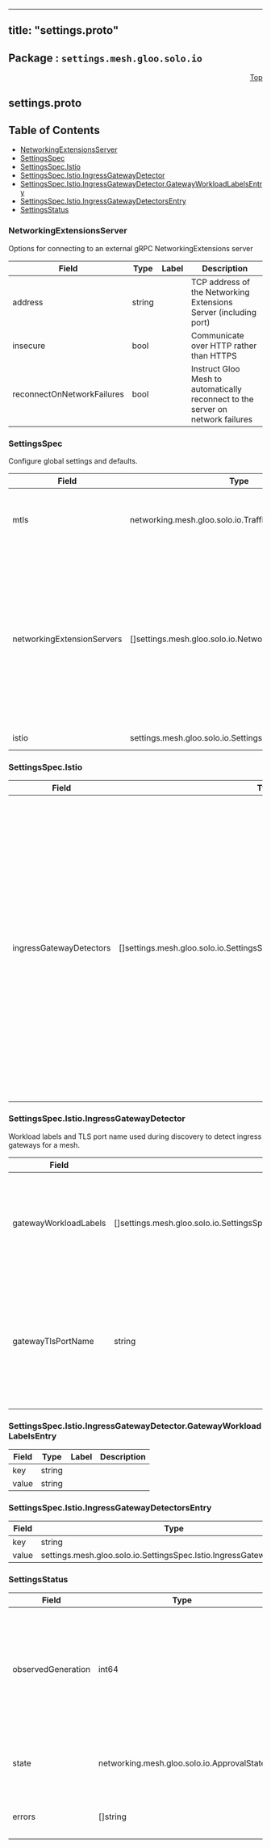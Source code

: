 
---
title: "settings.proto"
---

## Package : `settings.mesh.gloo.solo.io`



<a name="top"></a>

<a name="API Reference for settings.proto"></a>
<p align="right"><a href="#top">Top</a></p>

## settings.proto


## Table of Contents
  - [NetworkingExtensionsServer](#settings.mesh.gloo.solo.io.NetworkingExtensionsServer)
  - [SettingsSpec](#settings.mesh.gloo.solo.io.SettingsSpec)
  - [SettingsSpec.Istio](#settings.mesh.gloo.solo.io.SettingsSpec.Istio)
  - [SettingsSpec.Istio.IngressGatewayDetector](#settings.mesh.gloo.solo.io.SettingsSpec.Istio.IngressGatewayDetector)
  - [SettingsSpec.Istio.IngressGatewayDetector.GatewayWorkloadLabelsEntry](#settings.mesh.gloo.solo.io.SettingsSpec.Istio.IngressGatewayDetector.GatewayWorkloadLabelsEntry)
  - [SettingsSpec.Istio.IngressGatewayDetectorsEntry](#settings.mesh.gloo.solo.io.SettingsSpec.Istio.IngressGatewayDetectorsEntry)
  - [SettingsStatus](#settings.mesh.gloo.solo.io.SettingsStatus)







<a name="settings.mesh.gloo.solo.io.NetworkingExtensionsServer"></a>

### NetworkingExtensionsServer
Options for connecting to an external gRPC NetworkingExtensions server


| Field | Type | Label | Description |
| ----- | ---- | ----- | ----------- |
| address | string |  | TCP address of the Networking Extensions Server (including port) |
| insecure | bool |  | Communicate over HTTP rather than HTTPS |
| reconnectOnNetworkFailures | bool |  | Instruct Gloo Mesh to automatically reconnect to the server on network failures |






<a name="settings.mesh.gloo.solo.io.SettingsSpec"></a>

### SettingsSpec
Configure global settings and defaults.


| Field | Type | Label | Description |
| ----- | ---- | ----- | ----------- |
| mtls | networking.mesh.gloo.solo.io.TrafficPolicySpec.MTLS |  | Configure default mTLS settings for TrafficTargets (MTLS declared in TrafficPolicies take precedence) |
| networkingExtensionServers | []settings.mesh.gloo.solo.io.NetworkingExtensionsServer | repeated | Configure Gloo Mesh networking to communicate with one or more external gRPC NetworkingExtensions servers. Updates will be applied by the servers in the order they are listed (servers towards the end of the list take precedence). Note: Extension Servers have full write access to the output objects written by Gloo Mesh. |
| istio | settings.mesh.gloo.solo.io.SettingsSpec.Istio |  | Istio-specific discovery settings |






<a name="settings.mesh.gloo.solo.io.SettingsSpec.Istio"></a>

### SettingsSpec.Istio



| Field | Type | Label | Description |
| ----- | ---- | ----- | ----------- |
| ingressGatewayDetectors | []settings.mesh.gloo.solo.io.SettingsSpec.Istio.IngressGatewayDetectorsEntry | repeated | Ingress gateway detectors for each cluster. The key to the map is either a k8s cluster name or the wildcard `*` meaning all clusters. If an entry is found for a given cluster, it will be used. Otherwise, the wildcard entry will be used if it exists. Lastly, we will fall back to the default values. |






<a name="settings.mesh.gloo.solo.io.SettingsSpec.Istio.IngressGatewayDetector"></a>

### SettingsSpec.Istio.IngressGatewayDetector
Workload labels and TLS port name used during discovery to detect ingress gateways for a mesh.


| Field | Type | Label | Description |
| ----- | ---- | ----- | ----------- |
| gatewayWorkloadLabels | []settings.mesh.gloo.solo.io.SettingsSpec.Istio.IngressGatewayDetector.GatewayWorkloadLabelsEntry | repeated | The workload labels used during discovery to detect ingress gateways for a mesh. If not specified, will default to `{"istio": "ingressgateway"}`. |
| gatewayTlsPortName | string |  | The name of the TLS port used to detect ingress gateways. Services must have a port with this name in order to be recognized as an ingress gateway during discovery. If not specified, will default to `tls`. |






<a name="settings.mesh.gloo.solo.io.SettingsSpec.Istio.IngressGatewayDetector.GatewayWorkloadLabelsEntry"></a>

### SettingsSpec.Istio.IngressGatewayDetector.GatewayWorkloadLabelsEntry



| Field | Type | Label | Description |
| ----- | ---- | ----- | ----------- |
| key | string |  |  |
| value | string |  |  |






<a name="settings.mesh.gloo.solo.io.SettingsSpec.Istio.IngressGatewayDetectorsEntry"></a>

### SettingsSpec.Istio.IngressGatewayDetectorsEntry



| Field | Type | Label | Description |
| ----- | ---- | ----- | ----------- |
| key | string |  |  |
| value | settings.mesh.gloo.solo.io.SettingsSpec.Istio.IngressGatewayDetector |  |  |






<a name="settings.mesh.gloo.solo.io.SettingsStatus"></a>

### SettingsStatus



| Field | Type | Label | Description |
| ----- | ---- | ----- | ----------- |
| observedGeneration | int64 |  | The most recent generation observed in the the Settings metadata. If the observedGeneration does not match generation, the controller has not processed the most recent version of this resource. |
| state | networking.mesh.gloo.solo.io.ApprovalState |  | The state of the overall resource. It will only show accepted if no processing errors encountered. |
| errors | []string | repeated | Any errors encountered while processing Settings object. |





 <!-- end messages -->

 <!-- end enums -->

 <!-- end HasExtensions -->

 <!-- end services -->

